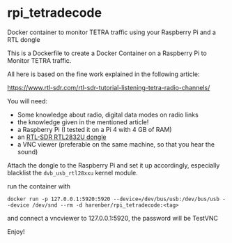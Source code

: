 # rpi_tetradecode
Docker container to monitor TETRA traffic  using your Raspberry Pi and a RTL dongle

This is a Dockerfile to create a Docker Container on a Raspberry Pi to
Monitor TETRA traffic.

All here is based on the fine work explained in the following article:

https://www.rtl-sdr.com/rtl-sdr-tutorial-listening-tetra-radio-channels/

You will need:

* Some knowledge about radio, digital data modes on radio links
* the knowledge given in the mentioned article!
* a Raspberry Pi (I tested it on a Pi 4 with 4 GB of RAM)
* an [RTL-SDR RTL2832U dongle](https://www.rtl-sdr.com)
* a VNC viewer (preferable on the same machine, so that you hear the sound)

Attach the dongle to the Raspberry Pi and set it up accordingly,
especially blacklist the `dvb_usb_rtl28xxu` kernel module.

run the container with

```
docker run -p 127.0.0.1:5920:5920 --device=/dev/bus/usb:/dev/bus/usb --device /dev/snd --rm -d harenber/rpi_tetradecode:<tag>
```

and connect a vncviewer to  127.0.0.1:5920, the password will be TestVNC

Enjoy!
